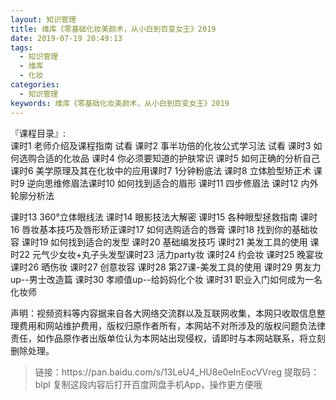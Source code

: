 ```yaml
---
layout: 知识管理
title: 维库《零基础化妆美颜术，从小白到百变女王》2019
date: 2019-07-19 20:49:13
tags:
  - 知识管理
  - 维库
  - 化妆
categories:
  - 知识管理
keywords: 维库《零基础化妆美颜术，从小白到百变女王》2019
---
```

『课程目录』:  
课时1   老师介绍及课程指南 试看
课时2   事半功倍的化妆公式学习法 试看
课时3   如何选购合适的化妆品
课时4   你必须要知道的护肤常识
课时5   如何正确的分析自己课时6   美学原理及其在化妆中的应用课时7   1分钟粉底法
课时8   立体脸型矫正术
课时9   逆向思维修眉法课时10   如何找到适合的眉形
课时11   四步修眉法
课时12   内外轮廓分析法
<!-- more --> 
课时13   360°立体眼线法
课时14   眼影技法大解密
课时15   各种眼型拯救指南
课时16   唇妆基本技巧及唇形矫正课时17   如何选购适合的唇膏
课时18   找到你的基础妆容
课时19   如何找到适合的发型
课时20   基础编发技巧
课时21   美发工具的使用
课时22   元气少女妆+丸子头发型课时23   活力party妆
课时24   约会妆
课时25   晚宴妆
课时26   晒伤妆
课时27   创意妆容
课时28   第27课-美发工具的使用
课时29   男友力up--男士改造篇
课时30   孝顺值up--给妈妈化个妆
课时31   职业入门如何成为一名化妆师

<div class="post-copyright">
    <div class="post-copyright__author">
      <span class="post-copyright-meta">声明：视频资料等内容据来自各大网络交流群以及互联网收集，本网只收取信息整理费用和网站维护费用，版权归原作者所有，本网站不对所涉及的版权问题负法律责任，如作品原作者出版单位认为本网站出现侵权，请即时与本网站联系，将立刻删除处理。 </span>
    </div>
</div>

<blockquote class="blockquote-center">
链接：https://pan.baidu.com/s/13LeU4_HU8e0eInEocVVreg 
提取码：blpl 
复制这段内容后打开百度网盘手机App，操作更方便哦
</blockquote>

